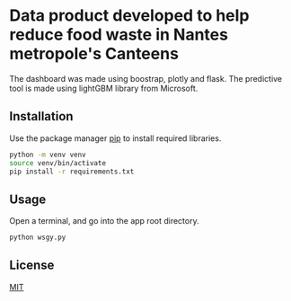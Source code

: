 # Data product developed to help reduce food waste in Nantes metropole's Canteens

The dashboard was made using boostrap, plotly and flask. The predictive tool is made using lightGBM library from Microsoft.

## Installation

Use the package manager [pip](https://pip.pypa.io/en/stable/) to install required libraries.

```bash
python -m venv venv
source venv/bin/activate
pip install -r requirements.txt
```

## Usage

Open a terminal, and go into the app root directory.

```bash
python wsgy.py
```

## License
[MIT](https://choosealicense.com/licenses/mit/)
